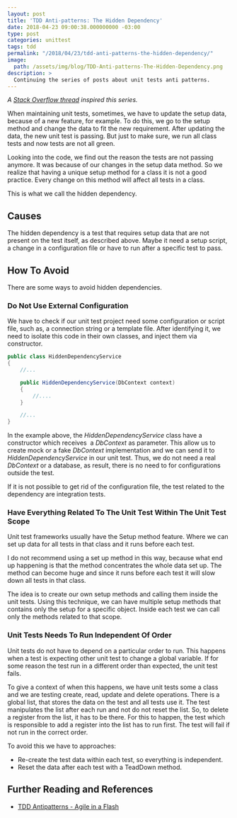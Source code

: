 ```yaml
---
layout: post
title: 'TDD Anti-patterns: The Hidden Dependency'
date: 2018-04-23 09:00:38.000000000 -03:00
type: post
categories: unittest
tags: tdd
permalink: "/2018/04/23/tdd-anti-patterns-the-hidden-dependency/"
image: 
  path: /assets/img/blog/TDD-Anti-patterns-The-Hidden-Dependency.png
description: >
  Continuing the series of posts about unit tests anti patterns.
---
```

_A_ [_Stack Overflow thread_](https://stackoverflow.com/questions/333682/unit-testing-anti-patterns-catalogue) _inspired this series._

When maintaining unit tests, sometimes, we have to update the setup data, because of a new feature, for example. To do this, we go to the setup method and change the data to fit the new requirement. After updating the data, the new unit test is passing. But just to make sure, we run all class tests and now tests are not all green.

Looking into the code, we find out the reason the tests are not passing anymore. It was because of our changes in the setup data method. So we realize that having a unique setup method for a class it is not a good practice. Every change on this method will affect all tests in a class.

This is what we call the hidden dependency.

## **Causes**

The hidden dependency is a test that requires setup data that are not present on the test itself, as described above. Maybe it need a setup script, a change in a configuration file or have to run after a specific test to pass.

## **How To Avoid**

There are some ways to avoid hidden dependencies.

### **Do Not Use External Configuration**

We have to check if our unit test project need some configuration or script file, such as, a connection string or a template file. After identifying it, we need to isolate this code in their own classes, and inject them via constructor.

~~~csharp
public class HiddenDependencyService
{
    //...

    public HiddenDependencyService(DbContext context)
    {
        //....
    }

    //...
}
~~~

In the example above, the _HiddenDependencyService_ class have a constructor which receives &nbsp;a _DbContext_ as parameter. This allow us to create mock or a fake _DbContext_ implementation and we can send it to _HiddenDependencyService_ in our unit test. Thus, we do not need a real _DbContext_ or a database, as result, there is no need to for configurations outside the test.

If it is not possible to get rid of the configuration file, the test related to the dependency are integration tests.

### **Have Everything Related To The Unit Test Within The Unit Test Scope**

Unit test frameworks usually have the Setup method feature. Where we can set up data for all tests in that class and it runs before each test.

I do not recommend using a set up method in this way, because what end up happening is that the method concentrates the whole data set up. The method can become huge and since it runs before each test it will slow down all tests in that class.

The idea is to create our own setup methods and calling them inside the unit tests. Using this technique, we can have multiple setup methods that contains only the setup for a specific object. Inside each test we can call only the methods related to that scope.

### **Unit Tests Needs To Run Independent Of Order**

Unit tests do not have to depend on a particular order to run. This happens when a test is expecting other unit test to change a global variable. If for some reason the test run in a different order than expected, the unit test fails.

To give a context of when this happens, we have unit tests some a class and we are testing create, read, update and delete operations. There is a global list, that stores the data on the test and all tests use it. The test manipulates the list after each run and not do not reset the list. So, to delete a register from the list, it has to be there. For this to happen, the test which is responsible to add a register into the list has to run first. The test will fail if not run in the correct order.

To avoid this we have to approaches:

- Re-create the test data within each test, so everything is independent. 
- Reset the data after each test with a TeadDown method.

## **Further Reading and References**

- [TDD Antipatterns - Agile in a Flash](http://agileinaflash.blogspot.com/2009/06/tdd-antipatterns.html)
